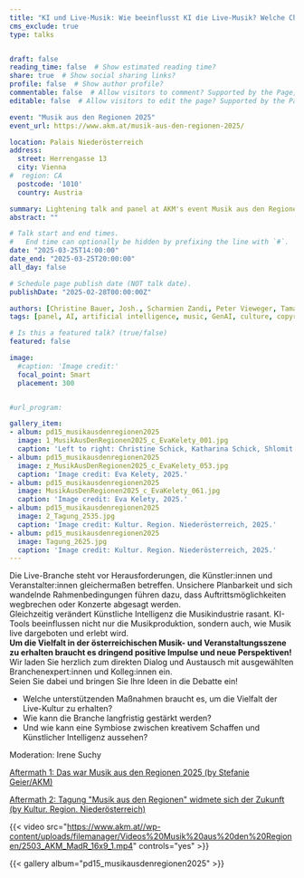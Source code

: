 ```yaml
---
title: "KI und Live-Musik: Wie beeinflusst KI die Live-Musik? Welche Chancen und Risiken bringt sie mit sich? Wie kann eine Symbiose zwischen kreativem Schaffen und Künstlicher Intelligenz aussehen?"
cms_exclude: true
type: talks


draft: false
reading_time: false  # Show estimated reading time?
share: true  # Show social sharing links?
profile: false  # Show author profile?
commentable: false  # Allow visitors to comment? Supported by the Page, Post, and Docs content types.
editable: false  # Allow visitors to edit the page? Supported by the Page, Post, and Docs content types.

event: "Musik aus den Regionen 2025"
event_url: https://www.akm.at/musik-aus-den-regionen-2025/

location: Palais Niederösterreich
address:
  street: Herrengasse 13 
  city: Vienna
#  region: CA
  postcode: '1010'
  country: Austria

summary: Lightening talk and panel at AKM's event Musik aus den Regionen 2025.
abstract: ""

# Talk start and end times.
#   End time can optionally be hidden by prefixing the line with `#`.
date: "2025-03-25T14:00:00"
date_end: "2025-03-25T20:00:00"
all_day: false

# Schedule page publish date (NOT talk date).
publishDate: "2025-02-28T00:00:00Z"

authors: [Christine Bauer, Josh., Scharmien Zandi, Peter Vieweger, Tamara Ofenauer-Haas, Irene Suchy]
tags: [panel, AI, artificial intelligence, music, GenAI, culture, copyright]

# Is this a featured talk? (true/false)
featured: false

image:
  #caption: 'Image credit:'
  focal_point: Smart
  placement: 300


#url_program: 

gallery_item:
- album: pd15_musikausdenregionen2025
  image: 1_MusikAusDenRegionen2025_c_EvaKelety_001.jpg
  caption: 'Left to right: Christine Schick, Katharina Schick, Shlomit Butbul, Christian Stani, Sepp Adlmann, Gernot Graninger, Peter Pansky, Reinhart Gabriel, Veronika Schick, Hannes Schwarzenberger, Christine Bauer, Tamara Ofenauer-Haas, Irene Suchy, Martin Lammerhuber, Scharmien Zandi, Alfred Jaklitsch. Image credit: Eva Kelety, 2025.'
- album: pd15_musikausdenregionen2025
  image: z_MusikAusDenRegionen2025_c_EvaKelety_053.jpg
  caption: 'Image credit: Eva Kelety, 2025.'
- album: pd15_musikausdenregionen2025
  image: MusikAusDenRegionen2025_c_EvaKelety_061.jpg
  caption: 'Image credit: Eva Kelety, 2025.'
- album: pd15_musikausdenregionen2025
  image: 2_Tagung_2535.jpg
  caption: 'Image credit: Kultur. Region. Niederösterreich, 2025.'
- album: pd15_musikausdenregionen2025
  image: Tagung_2625.jpg
  caption: 'Image credit: Kultur. Region. Niederösterreich, 2025.'
---
```


Die Live-Branche steht vor Herausforderungen, die Künstler:innen und Veranstalter:innen gleichermaßen betreffen. Unsichere Planbarkeit und sich wandelnde Rahmenbedingungen führen dazu, dass Auftrittsmöglichkeiten wegbrechen oder Konzerte abgesagt werden.<br>
Gleichzeitig verändert Künstliche Intelligenz die Musikindustrie rasant. KI-Tools beeinflussen nicht nur die Musikproduktion, sondern auch, wie Musik live dargeboten und erlebt wird.
<br>
**Um die Vielfalt in der österreichischen Musik- und Veranstaltungsszene zu erhalten braucht es dringend positive Impulse und neue Perspektiven!**
<br>
Wir laden Sie herzlich zum direkten Dialog und Austausch mit ausgewählten Branchenexpert:innen und Kolleg:innen ein. 
<br>
Seien Sie dabei und bringen Sie Ihre Ideen in die Debatte ein!

- Welche unterstützenden Maßnahmen braucht es, um die Vielfalt der Live-Kultur zu erhalten?  
- Wie kann die Branche langfristig gestärkt werden?  
- Und wie kann eine Symbiose zwischen kreativem Schaffen und Künstlicher Intelligenz aussehen?

Moderation: Irene Suchy

[Aftermath 1: Das war Musik aus den Regionen 2025 (by Stefanie Geier/AKM)](https://www.akm.at/das-war-musik-aus-den-regionen-2025/)

[Aftermath 2: Tagung "Musik aus den Regionen" widmete sich der Zukunft (by Kultur. Region. Niederösterreich)](https://www.kulturregionnoe.at/news-detail/tagung-musik-aus-den-regionen)

{{< video src="https://www.akm.at//wp-content/uploads/filemanager/Videos%20Musik%20aus%20den%20Regionen/2503_AKM_MadR_16x9_1.mp4" controls="yes" >}}

{{< gallery album="pd15_musikausdenregionen2025" >}}
